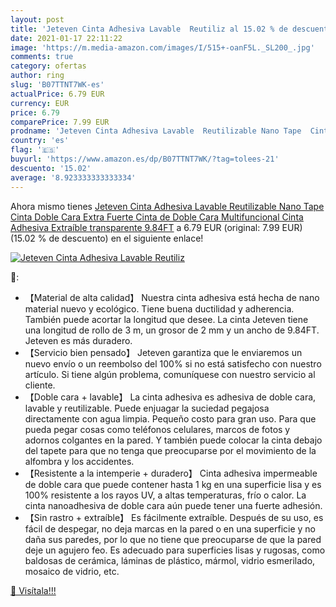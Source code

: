 ```yaml
---
layout: post
title: 'Jeteven Cinta Adhesiva Lavable  Reutiliz al 15.02 % de descuento'
date: 2021-01-17 22:11:22
image: 'https://m.media-amazon.com/images/I/515+-oanF5L._SL200_.jpg'
comments: true
category: ofertas
author: ring
slug: 'B07TTNT7WK-es'
actualPrice: 6.79 EUR
currency: EUR
price: 6.79
comparePrice: 7.99 EUR
prodname: 'Jeteven Cinta Adhesiva Lavable  Reutilizable Nano Tape  Cinta Doble Cara Extra Fuerte  Cinta de Doble Cara Multifuncional Cinta Adhesiva Extraíble transparente 9.84FT'
country: 'es'
flag: '🇪🇸'
buyurl: 'https://www.amazon.es/dp/B07TTNT7WK/?tag=tolees-21'
descuento: '15.02'
average: '8.923333333333334'
---
```


Ahora mismo tienes [Jeteven Cinta Adhesiva Lavable  Reutilizable Nano Tape  Cinta Doble Cara Extra Fuerte  Cinta de Doble Cara Multifuncional Cinta Adhesiva Extraíble transparente 9.84FT](https://www.amazon.es/dp/B07TTNT7WK/?tag=tolees-21) a 6.79 EUR (original: 7.99 EUR) (15.02 %  de descuento) en el siguiente enlace!

[![Jeteven Cinta Adhesiva Lavable  Reutiliz](https://m.media-amazon.com/images/I/515+-oanF5L._SL200_.jpg)](https://www.amazon.es/dp/B07TTNT7WK/?tag=tolees-21)

🔎:

- 【Material de alta calidad】 Nuestra cinta adhesiva está hecha de nano material nuevo y ecológico. Tiene buena ductilidad y adherencia. También puede acortar la longitud que desee. La cinta Jeteven tiene una longitud de rollo de 3 m, un grosor de 2 mm y un ancho de 9.84FT. Jeteven es más duradero.
- 【Servicio bien pensado】 Jeteven garantiza que le enviaremos un nuevo envío o un reembolso del 100% si no está satisfecho con nuestro artículo. Si tiene algún problema, comuníquese con nuestro servicio al cliente.
- 【Doble cara + lavable】 La cinta adhesiva es adhesiva de doble cara, lavable y reutilizable. Puede enjuagar la suciedad pegajosa directamente con agua limpia. Pequeño costo para gran uso. Para que pueda pegar cosas como teléfonos celulares, marcos de fotos y adornos colgantes en la pared. Y también puede colocar la cinta debajo del tapete para que no tenga que preocuparse por el movimiento de la alfombra y los accidentes.
- 【Resistente a la intemperie + duradero】 Cinta adhesiva impermeable de doble cara que puede contener hasta 1 kg en una superficie lisa y es 100% resistente a los rayos UV, a altas temperaturas, frío o calor. La cinta nanoadhesiva de doble cara aún puede tener una fuerte adhesión.
- 【Sin rastro + extraíble】 Es fácilmente extraíble. Después de su uso, es fácil de despegar, no deja marcas en la pared o en una superficie y no daña sus paredes, por lo que no tiene que preocuparse de que la pared deje un agujero feo. Es adecuado para superficies lisas y rugosas, como baldosas de cerámica, láminas de plástico, mármol, vidrio esmerilado, mosaico de vidrio, etc.

[🛒 Visítala!!!](https://www.amazon.es/dp/B07TTNT7WK/?tag=tolees-21)
